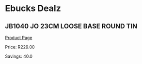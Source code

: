 
# Ebucks Dealz
## JB1040 JO 23CM LOOSE BASE ROUND TIN
[Product Page](https://www.ebucks.com/web/shop/productSelected.do?prodId=1135592059&catId=704983235)

Price: R229.00

Savings: 40.0


	